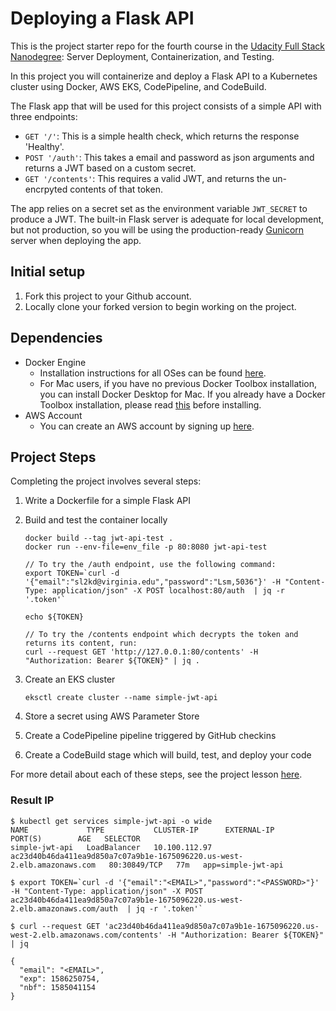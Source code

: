 # Deploying a Flask API

This is the project starter repo for the fourth course in the [Udacity Full Stack Nanodegree](https://www.udacity.com/course/full-stack-web-developer-nanodegree--nd004): Server Deployment, Containerization, and Testing.

In this project you will containerize and deploy a Flask API to a Kubernetes cluster using Docker, AWS EKS, CodePipeline, and CodeBuild.

The Flask app that will be used for this project consists of a simple API with three endpoints:

- `GET '/'`: This is a simple health check, which returns the response 'Healthy'. 
- `POST '/auth'`: This takes a email and password as json arguments and returns a JWT based on a custom secret.
- `GET '/contents'`: This requires a valid JWT, and returns the un-encrpyted contents of that token. 

The app relies on a secret set as the environment variable `JWT_SECRET` to produce a JWT. The built-in Flask server is adequate for local development, but not production, so you will be using the production-ready [Gunicorn](https://gunicorn.org/) server when deploying the app.

## Initial setup
1. Fork this project to your Github account.
2. Locally clone your forked version to begin working on the project.

## Dependencies

- Docker Engine
    - Installation instructions for all OSes can be found [here](https://docs.docker.com/install/).
    - For Mac users, if you have no previous Docker Toolbox installation, you can install Docker Desktop for Mac. If you already have a Docker Toolbox installation, please read [this](https://docs.docker.com/docker-for-mac/docker-toolbox/) before installing.
 - AWS Account
     - You can create an AWS account by signing up [here](https://aws.amazon.com/#).
     
## Project Steps

Completing the project involves several steps:

1. Write a Dockerfile for a simple Flask API

2. Build and test the container locally

   ```
   docker build --tag jwt-api-test .
   docker run --env-file=env_file -p 80:8080 jwt-api-test
   
   // To try the /auth endpoint, use the following command:
   export TOKEN=`curl -d '{"email":"sl2kd@virginia.edu","password":"Lsm,5036"}' -H "Content-Type: application/json" -X POST localhost:80/auth  | jq -r '.token'`
   
   echo ${TOKEN}
   
   // To try the /contents endpoint which decrypts the token and returns its content, run:
   curl --request GET 'http://127.0.0.1:80/contents' -H "Authorization: Bearer ${TOKEN}" | jq .
   
   ```

3. Create an EKS cluster

   ```
   eksctl create cluster --name simple-jwt-api
   ```

4. Store a secret using AWS Parameter Store

5. Create a CodePipeline pipeline triggered by GitHub checkins

6. Create a CodeBuild stage which will build, test, and deploy your code

For more detail about each of these steps, see the project lesson [here](https://classroom.udacity.com/nanodegrees/nd004/parts/1d842ebf-5b10-4749-9e5e-ef28fe98f173/modules/ac13842f-c841-4c1a-b284-b47899f4613d/lessons/becb2dac-c108-4143-8f6c-11b30413e28d/concepts/092cdb35-28f7-4145-b6e6-6278b8dd7527).

### Result IP

```
$ kubectl get services simple-jwt-api -o wide
NAME             TYPE           CLUSTER-IP      EXTERNAL-IP                                                               PORT(S)        AGE   SELECTOR
simple-jwt-api   LoadBalancer   10.100.112.97   ac23d40b46da411ea9d850a7c07a9b1e-1675096220.us-west-2.elb.amazonaws.com   80:30849/TCP   77m   app=simple-jwt-api

$ export TOKEN=`curl -d '{"email":"<EMAIL>","password":"<PASSWORD>"}' -H "Content-Type: application/json" -X POST ac23d40b46da411ea9d850a7c07a9b1e-1675096220.us-west-2.elb.amazonaws.com/auth  | jq -r '.token'`

$ curl --request GET 'ac23d40b46da411ea9d850a7c07a9b1e-1675096220.us-west-2.elb.amazonaws.com/contents' -H "Authorization: Bearer ${TOKEN}" | jq 

{
  "email": "<EMAIL>",
  "exp": 1586250754,
  "nbf": 1585041154
}

```

